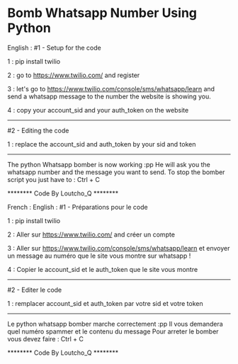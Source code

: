 # Bomb Whatsapp Number Using Python

English :
#1 - Setup for the code

1 : pip install twilio

2 : go to https://www.twilio.com/ and register

3 : let's go to https://www.twilio.com/console/sms/whatsapp/learn and send a whatsapp message to the number the
website is showing you.

4 : copy your account_sid and your auth_token on the website

----------------------------------------------------------------------------------------

#2 - Editing the code

1 : replace the account_sid and auth_token by your sid and token

----------------------------------------------------------------------------------------

The python Whatsapp bomber is now working :pp
He will ask you the whatsapp number and the message you want to send.
To stop the bomber script you just have to : Ctrl + C

******** Code By Loutcho_Q ********


French :
English :
#1 - Préparations pour le code

1 : pip install twilio

2 : Aller sur https://www.twilio.com/ and créer un compte

3 : Aller sur https://www.twilio.com/console/sms/whatsapp/learn et envoyer un message au numéro que le site vous montre sur whatsapp !

4 : Copier le account_sid et le auth_token que le site vous montre

----------------------------------------------------------------------------------------

#2 - Editer le code

1 : remplacer account_sid et auth_token par votre sid et votre token

----------------------------------------------------------------------------------------

Le python whatsapp bomber marche correctement :pp
Il vous demandera quel numéro spammer et le contenu du message
Pour arreter le bomber vous devez faire : Ctrl + C

******** Code By Loutcho_Q ********
